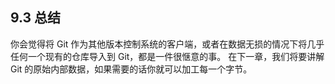 ## 9.3 总结

你会觉得将 Git 作为其他版本控制系统的客户端，或者在数据无损的情况下将几乎任何一个现有的仓库导入到 Git，都是一件很惬意的事。 在下一章，我们将要讲解 Git 的原始内部数据，如果需要的话你就可以加工每一个字节。